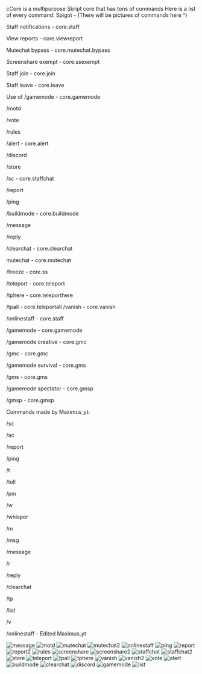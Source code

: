 cCore is a multipurpose Skript core that has tons of commands Here is a list of every command:
Spigot - <unknown>
(There will be pictures of commands here ^)

Staff notifications - core.staff

View reports - core.viewreport

Mutechat bypass - core.mutechat.bypass

Screenshare exempt - core.ssexempt

Staff join - core.join

Staff leave - core.leave

Use of /gamemode - core.gamemode

/motd

/vote

/rules

/alert - core.alert

/discord

/store

/sc - core.staffchat

/report

/ping

/buildmode - core.buildmode

/message

/reply

/clearchat - core.clearchat

mutechat - core.mutechat

/freeze - core.ss

/teleport - core.teleport

/tphere - core.teleporthere

/tpall - core.teleportall
/vanish - core.vanish


/onlinestaff - core.staff

/gamemode - core.gamemode

/gamemode creative - core.gmc

/gmc - core.gmc

/gamemode survival - core.gms

/gms - core.gms

/gamemode spectator - core.gmsp

/gmsp - core.gmsp

Commands made by Maximus_yt:

/sc

/ac

/report

/ping

/t

/tell

/pm

/w

/whisper

/m

/msg

/message

/r

/reply

/clearchat

/tp

/list

/v

/onlinestaff - Edited Maximus_yt

![message](https://user-images.githubusercontent.com/97298369/193430580-2b931a2d-a917-431c-9ae0-0122209c5b2d.png)
![motd](https://user-images.githubusercontent.com/97298369/193430581-6972f591-dbb7-49ff-bb22-9072bc84de78.png)
![mutechat](https://user-images.githubusercontent.com/97298369/193430582-fb594f95-1d3e-4f32-bd95-14d2f43934c3.png)
![mutechat2](https://user-images.githubusercontent.com/97298369/193430583-ba9a2edb-d795-42e9-9aa1-16ed17e95f03.png)
![onlinestaff](https://user-images.githubusercontent.com/97298369/193430584-b55da45f-fa96-447c-be27-1852365a9434.png)
![ping](https://user-images.githubusercontent.com/97298369/193430585-0f4713f7-4335-40b1-a5ab-6c13745c5106.png)
![report](https://user-images.githubusercontent.com/97298369/193430586-c351fba1-315e-4a06-ab43-76318ca53702.png)
![report2](https://user-images.githubusercontent.com/97298369/193430588-6ef0a878-1a2e-44bc-a4f5-76ad5b910123.png)
![rules](https://user-images.githubusercontent.com/97298369/193430589-996b6e26-6f99-4c64-985e-d2630046bd28.png)
![screenshare](https://user-images.githubusercontent.com/97298369/193430590-484b1d81-2a01-445b-9326-fa90bf3fc353.png)
![screenshare2](https://user-images.githubusercontent.com/97298369/193430591-42495165-031b-48f7-b614-3e843bd19f0d.png)
![staffchat](https://user-images.githubusercontent.com/97298369/193430592-cf057869-594b-41d2-b519-1c5e16b9e5ae.png)
![staffchat2](https://user-images.githubusercontent.com/97298369/193430593-51475cf3-4c27-4fef-8923-ce843823694e.png)
![store](https://user-images.githubusercontent.com/97298369/193430594-262f83fc-0467-4862-a888-19f9c8548945.png)
![teleport](https://user-images.githubusercontent.com/97298369/193430595-9d599830-bdd3-44b6-86c9-79f74e659e1b.png)
![tpall](https://user-images.githubusercontent.com/97298369/193430596-7bb9837b-9b6c-4aeb-b110-d5b5e16c3c39.png)
![tphere](https://user-images.githubusercontent.com/97298369/193430597-015b5406-f4aa-407f-9dbc-c13011d93f67.png)
![vanish](https://user-images.githubusercontent.com/97298369/193430598-d78b6b07-4148-44ea-8d94-847eb3bf771b.png)
![vanish2](https://user-images.githubusercontent.com/97298369/193430599-bfd094cf-5040-4917-b435-df10672df508.png)
![vote](https://user-images.githubusercontent.com/97298369/193430600-1da33b25-6c91-4b3f-a5be-01d77a331a15.png)
![alert](https://user-images.githubusercontent.com/97298369/193430601-d6e219be-fde6-4236-873a-77c074cf353a.png)
![buildmode](https://user-images.githubusercontent.com/97298369/193430602-73cb1ef7-3d6c-4595-aec7-66cf85a37007.png)
![clearchat](https://user-images.githubusercontent.com/97298369/193430604-cd75b1d4-eb35-4a76-9ddc-2885f73b2d23.png)
![discord](https://user-images.githubusercontent.com/97298369/193430605-8f30c8e5-af35-4efd-8683-bb483ae6ba0d.png)
![gamemode](https://user-images.githubusercontent.com/97298369/193430606-25d9509e-9c43-4d04-95d3-a8cf8c570b22.png)
![list](https://user-images.githubusercontent.com/97298369/193430607-67c4be80-c173-4bb5-8393-026e1a81ba73.png)
